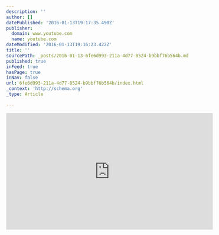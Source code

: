 ```yaml
---
description: ''
author: []
datePublished: '2016-01-13T19:17:35.490Z'
publisher:
  domain: www.youtube.com
  name: youtube.com
dateModified: '2016-01-13T19:16:23.422Z'
title: ''
sourcePath: _posts/2016-01-13-6fe6d993-211a-4d77-8524-b9bbf76b564b.md
published: true
inFeed: true
hasPage: true
inNav: false
url: 6fe6d993-211a-4d77-8524-b9bbf76b564b/index.html
_context: 'http://schema.org'
_type: Article

---
```

<iframe width="560" height="315" src="https://www.youtube.com/embed/ChZc1m31K8Q" frameborder="0" allowfullscreen="allowfullscreen" style=""></iframe>